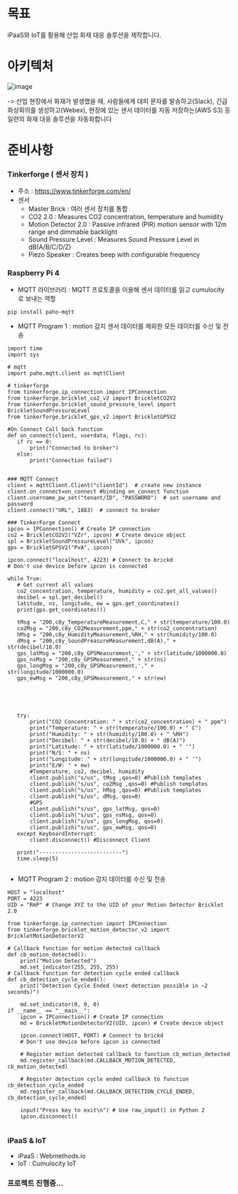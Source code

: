 # 목표  
iPaaS와 IoT를 활용해 산업 화재 대응 솔루션을 제작합니다.  

# 아키텍처  

![image](https://user-images.githubusercontent.com/73922068/134149465-ca480df2-ab1e-4570-bb30-3f4ea319496c.png)

-> 산업 현장에서 화재가 발생했을 때, 사람들에게 대피 문자를 발송하고(Slack), 긴급 화상회의를 생성하고(Webex), 현장에 있는 센서 데이터를 자동 저장하는(AWS S3) 등 일련의 화재 대응 솔루션을 자동화합니다


# 준비사항  
### Tinkerforge ( 센서 장치 )  
- 주소 : https://www.tinkerforge.com/en/  
- 센서  
  - Master Brick : 여러 센서 장치를 통합  
  - CO2 2.0 :	Measures CO2 concentration, temperature and humidity
  - Motion Detector 2.0	: Passive infrared (PIR) motion sensor with 12m range and dimmable backlight
  - Sound Pressure Level :	Measures Sound Pressure Level in dB(A/B/C/D/Z)
  - Piezo Speaker :	Creates beep with configurable frequency

### Raspberry Pi 4    
 - MQTT 라이브러리 : MQTT 프로토콜을 이용해 센서 데이터를 읽고 cumulocity 로 보내는 역할
 ```
 pip install paho-mqtt
 ```
 - MQTT Program 1 : motion 감지 센서 데이터를 제외한 모든 데이터를 수신 및 전송    
 ```
 import time
import sys

# mqtt
import paho.mqtt.client as mqttClient

# tinkerforge
from tinkerforge.ip_connection import IPConnection
from tinkerforge.bricklet_co2_v2 import BrickletCO2V2
from tinkerforge.bricklet_sound_pressure_level import BrickletSoundPressureLevel
from tinkerforge.bricklet_gps_v2 import BrickletGPSV2

#On Connect Call back function
def on_connect(client, userdata, flags, rc):
    if rc == 0:
        print("Connected to broker")
    else:
        print("Connection failed")


### MQTT Connect
client = mqttClient.Client("clientId")  # create new instance
client.on_connect=on_connect #binding on_connect function
client.username_pw_set("tenant/ID", "PASSWORD")  # set username and password
client.connect("URL", 1883)  # connect to broker

### TinkerForge Connect
ipcon = IPConnection() # Create IP connection
co2 = BrickletCO2V2("VZr", ipcon) # Create device object
spl = BrickletSoundPressureLevel("UVk", ipcon)
gps = BrickletGPSV2("PvA", ipcon)

ipcon.connect("localhost", 4223) # Connect to brickd
# Don't use device before ipcon is connected

while True:
    # Get current all values
    co2_concentration, temperature, humidity = co2.get_all_values()
    decibel = spl.get_decibel()
    latitude, ns, longitude, ew = gps.get_coordinates()
    print(gps.get_coordinates())

    tMsg = "200,c8y_TemperatureMeasurement,C," + str(temperature/100.0)
    co2Msg = "200,c8y_CO2Measurement,ppm," + str(co2_concentration)
    hMsg = "200,c8y_HumidityMeasurement,%RH," + str(humidity/100.0)
    dMsg = "200,c8y_SoundPreasureMeasurement,dB(A)," + str(decibel/10.0)
    gps_latMsg = "200,c8y_GPSMeasurement,'," + str(latitude/1000000.0)
    gps_nsMsg = "200,c8y_GPSMeasurement," + str(ns)
    gps_longMsg = "200,c8y_GPSMeasurement,'," + str(longitude/1000000.0)
    gps_ewMsg = "200,c8y_GPSMeasurement," + str(ew)





    try:
        print("CO2 Concentration: " + str(co2_concentration) + " ppm")
        print("Temperature: " + str(temperature/100.0) + " C")
        print("Humidity: " + str(humidity/100.0) + " %RH")
        print("Decibel: " + str(decibel/10.0) + " dB(A)")
        print("Latitude: " + str(latitude/1000000.0) + " '")
        print("N/S: " + ns)
        print("Longitude: " + str(longitude/1000000.0) + " '")
        print("E/W: " + ew)
        #Temperature, co2, decibel, humidity
        client.publish("s/us", tMsg ,qos=0) #Publish templates
        client.publish("s/us", co2Msg ,qos=0) #Publish templates
        client.publish("s/us", hMsg ,qos=0) #Publish templates
        client.publish("s/us", dMsg, qos=0)
        #GPS
        client.publish("s/us", gps_latMsg, qos=0)
        client.publish("s/us", gps_nsMsg, qos=0)
        client.publish("s/us", gps_longMsg, qos=0)
        client.publish("s/us", gps_ewMsg, qos=0)
    except KeyboardInterrupt:
        client.disconnect() #Disconnect Client

    print("--------------------------")
    time.sleep(5)
   
```  

- MQTT Program 2 : motion 감지 데이터를 수신 및 전송  
```
HOST = "localhost"
PORT = 4223
UID = "RmP" # Change XYZ to the UID of your Motion Detector Bricklet 2.0

from tinkerforge.ip_connection import IPConnection
from tinkerforge.bricklet_motion_detector_v2 import BrickletMotionDetectorV2

# Callback function for motion detected callback
def cb_motion_detected():
    print("Motion Detected")
    md.set_indicator(255, 255, 255)
# Callback function for detection cycle ended callback
def cb_detection_cycle_ended():
    print("Detection Cycle Ended (next detection possible in ~2 seconds)")

    md.set_indicator(0, 0, 0)
if __name__ == "__main__":
    ipcon = IPConnection() # Create IP connection
    md = BrickletMotionDetectorV2(UID, ipcon) # Create device object

    ipcon.connect(HOST, PORT) # Connect to brickd
    # Don't use device before ipcon is connected

    # Register motion detected callback to function cb_motion_detected
    md.register_callback(md.CALLBACK_MOTION_DETECTED, cb_motion_detected)

    # Register detection cycle ended callback to function cb_detection_cycle_ended
    md.register_callback(md.CALLBACK_DETECTION_CYCLE_ENDED, cb_detection_cycle_ended)

    input("Press key to exit\n") # Use raw_input() in Python 2
    ipcon.disconnect()
 
```

### iPaaS & IoT
- iPaaS : Webmethods.io  
- IoT : Cumulocity IoT  


### 프로젝트 진행중...  

